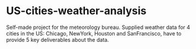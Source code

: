 # US-cities-weather-analysis
Self-made project for the meteorology bureau. Supplied weather data for 4 cities in the US: Chicago, NewYork, Houston and SanFrancisco, have to provide 5 key deliverables about the data.
